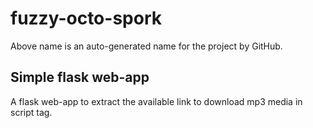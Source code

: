 # fuzzy-octo-spork
Above name is an auto-generated name for the project by GitHub.

## Simple flask web-app
A flask web-app to extract the available link to download mp3 media in script tag.